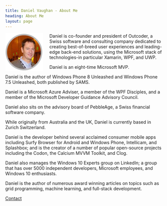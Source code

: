 ```yaml
---
title: Daniel Vaughan - About Me
heading: About Me
layout: page
---
```


<img src="/assets/images/DanielVaughanRound.png" width="120px" style="float: left;  margin-right:20px; margin-bottom:10px" />

Daniel is co-founder and president of Outcoder, a Swiss software and consulting company dedicated to creating best-of-breed user experiences and leading-edge back-end solutions, using the Microsoft stack of technologies-in particular Xamarin, WPF, and UWP.

Daniel is an eight-time Microsoft MVP. 

Daniel is the author of Windows Phone 8 Unleashed and Windows Phone 7.5 Unleashed, both published by SAMS.

Daniel is a Microsoft Azure Adviser, a member of the WPF Disciples, and a member of the Microsoft Developer Guidance Advisory Council.

Daniel also sits on the advisory board of PebbleAge, a Swiss financial software company.

While originally from Australia and the UK, Daniel is currently based in Zurich Switzerland. 

Daniel is the developer behind several acclaimed consumer mobile apps including Surfy Browser for Android and Windows Phone, Intellicam, and Splashbox; and is the creator of a number of popular open-source projects including the Codon, the Calcium MVVM Toolkit, and Clog.

Daniel also manages the Windows 10 Experts group on LinkedIn; a group that has over 5000 independent developers, Microsoft employees, and Windows 10 enthusiasts.

Daniel is the author of numerous award winning articles on topics such as grid programming, machine learning, and full-stack development.

[Contact](/Contact/)


